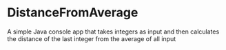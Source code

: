 # DistanceFromAverage
A simple Java console app that takes integers as input and then calculates the distance of the last integer from the average of all input
